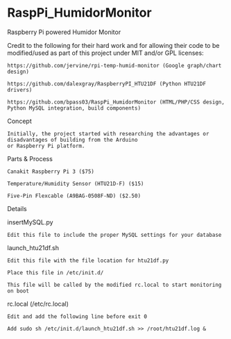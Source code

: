 # RaspPi_HumidorMonitor
Raspberry Pi powered Humidor Monitor

Credit to the following for their hard work and for allowing their code to be modified/used as part of this project under MIT and/or GPL licenses:

	https://github.com/jervine/rpi-temp-humid-monitor (Google graph/chart design)

	https://github.com/dalexgray/RaspberryPI_HTU21DF (Python HTU21DF drivers)

	https://github.com/bpass03/RaspPi_HumidorMonitor (HTML/PHP/CSS design, Python MySQL integration, build components)

Concept

	Initially, the project started with researching the advantages or disadvantages of building from the Arduino 
	or Raspberry Pi platform.


Parts & Process

	Canakit Raspberry Pi 3 ($75)

	Temperature/Humidity Sensor (HTU21D-F) ($15)

	Five-Pin Flexcable (A9BAG-0508F-ND) ($2.50)


Details


insertMySQL.py

	Edit this file to include the proper MySQL settings for your database


launch_htu21df.sh

	Edit this file with the file location for htu21df.py

	Place this file in /etc/init.d/

	This file will be called by the modified rc.local to start monitoring on boot


rc.local (/etc/rc.local)

	Edit and add the following line before exit 0 

	Add sudo sh /etc/init.d/launch_htu21df.sh >> /root/htu21df.log & 

